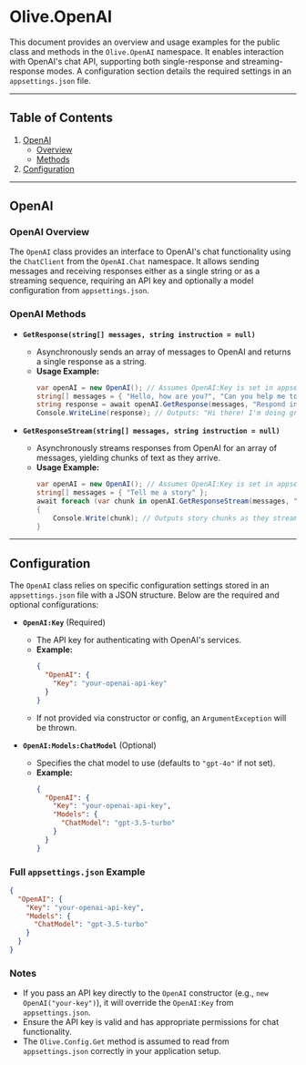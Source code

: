 # Olive.OpenAI

This document provides an overview and usage examples for the public class and methods in the `Olive.OpenAI` namespace. It enables interaction with OpenAI's chat API, supporting both single-response and streaming-response modes. A configuration section details the required settings in an `appsettings.json` file.

---

## Table of Contents

1. [OpenAI](#openai)
   - [Overview](#openai-overview)
   - [Methods](#openai-methods)
2. [Configuration](#configuration)

---

## OpenAI

### OpenAI Overview

The `OpenAI` class provides an interface to OpenAI's chat functionality using the `ChatClient` from the `OpenAI.Chat` namespace. It allows sending messages and receiving responses either as a single string or as a streaming sequence, requiring an API key and optionally a model configuration from `appsettings.json`.

### OpenAI Methods

- **`GetResponse(string[] messages, string instruction = null)`**
  - Asynchronously sends an array of messages to OpenAI and returns a single response as a string.
  - **Usage Example:**
    ```csharp
    var openAI = new OpenAI(); // Assumes OpenAI:Key is set in appsettings.json
    string[] messages = { "Hello, how are you?", "Can you help me today?" };
    string response = await openAI.GetResponse(messages, "Respond in a friendly tone");
    Console.WriteLine(response); // Outputs: "Hi there! I'm doing great, thanks for asking. How can I assist you today?"
    ```

- **`GetResponseStream(string[] messages, string instruction = null)`**
  - Asynchronously streams responses from OpenAI for an array of messages, yielding chunks of text as they arrive.
  - **Usage Example:**
    ```csharp
    var openAI = new OpenAI(); // Assumes OpenAI:Key is set in appsettings.json
    string[] messages = { "Tell me a story" };
    await foreach (var chunk in openAI.GetResponseStream(messages, "Tell a short story about a cat"))
    {
        Console.Write(chunk); // Outputs story chunks as they stream, e.g., "Once" "upon" "a time..."
    }
    ```

---

## Configuration

The `OpenAI` class relies on specific configuration settings stored in an `appsettings.json` file with a JSON structure. Below are the required and optional configurations:

- **`OpenAI:Key`** (Required)
  - The API key for authenticating with OpenAI's services.
  - **Example:**
    ```json
    {
      "OpenAI": {
        "Key": "your-openai-api-key"
      }
    }
    ```
  - If not provided via constructor or config, an `ArgumentException` will be thrown.

- **`OpenAI:Models:ChatModel`** (Optional)
  - Specifies the chat model to use (defaults to `"gpt-4o"` if not set).
  - **Example:**
    ```json
    {
      "OpenAI": {
        "Key": "your-openai-api-key",
        "Models": {
          "ChatModel": "gpt-3.5-turbo"
        }
      }
    }
    ```

### Full `appsettings.json` Example
```json
{
  "OpenAI": {
    "Key": "your-openai-api-key",
    "Models": {
      "ChatModel": "gpt-3.5-turbo"
    }
  }
}
```

### Notes
- If you pass an API key directly to the `OpenAI` constructor (e.g., `new OpenAI("your-key")`), it will override the `OpenAI:Key` from `appsettings.json`.
- Ensure the API key is valid and has appropriate permissions for chat functionality.
- The `Olive.Config.Get` method is assumed to read from `appsettings.json` correctly in your application setup.